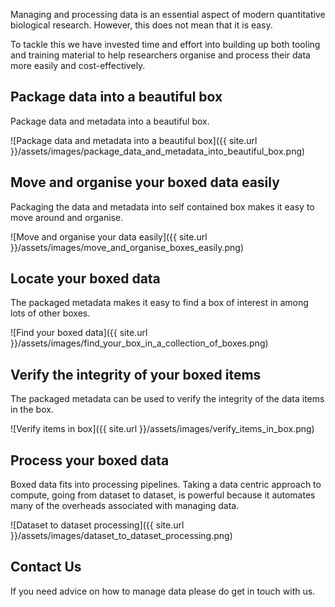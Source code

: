 Managing and processing data is an essential aspect of modern quantitative
biological research. However, this does not mean that it is easy.

To tackle this we have invested time and effort into building up both tooling
and training material to help researchers organise and process their data more
easily and cost-effectively.

## Package data into a beautiful box

Package data and metadata into a beautiful box.

![Package data and metadata into a beautiful box]({{ site.url }}/assets/images/package_data_and_metadata_into_beautiful_box.png)

## Move and organise your boxed data easily

Packaging the data and metadata into self contained box makes it easy to move
around and organise.

![Move and organise your data easily]({{ site.url }}/assets/images/move_and_organise_boxes_easily.png)

## Locate your boxed data

The packaged metadata makes it easy to find a box of interest in among lots of
other boxes.

![Find your boxed data]({{ site.url }}/assets/images/find_your_box_in_a_collection_of_boxes.png)


## Verify the integrity of your boxed items

The packaged metadata can be used to verify the integrity of the data items in
the box.

![Verify items in box]({{ site.url }}/assets/images/verify_items_in_box.png)


## Process your boxed data

Boxed data fits into processing pipelines. Taking a data centric approach to
compute, going from dataset to dataset, is powerful because it automates many
of the overheads associated with managing data.

![Dataset to dataset processing]({{ site.url }}/assets/images/dataset_to_dataset_processing.png)

## Contact Us

If you need advice on how to manage data please do get in touch with us. 
